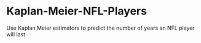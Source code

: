 # Kaplan-Meier-NFL-Players
Use Kaplan Meier estimators to predict the number of years an NFL player will last
